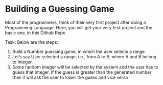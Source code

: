 
# Building a Guessing Game

Most of the programmers, think of their very first project after doing a Programming Language. Here, you will get your very first project and the basic one, in this Github Repo.

Task: Below are the steps:

1) Build a Number guessing game, in which the user selects a range.
2) Let’s say User selected a range, i.e., from A to B, where A and B belong to Integer.
3) Some random integer will be selected by the system and the user has to guess that integer. If the guess is greater than the generated number then it will ask the user to lower the guess and vice versa 

